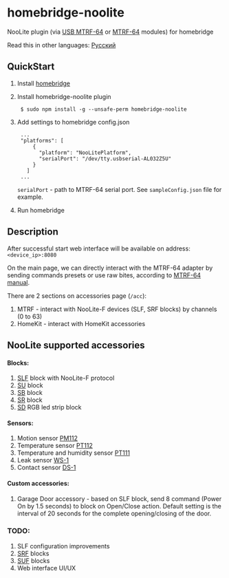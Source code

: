 # homebridge-noolite

NooLite plugin (via [USB MTRF-64](https://www.noo.com.by/mtrf-64-usb.html) or [МТRF-64](https://www.noo.com.by/mtrf-64.html) modules) for homebridge

Read this in other languages: [Русский](https://github.com/AlekseevAV/homebridge-noolite/blob/master/README.ru.md)

## QuickStart

1. Install [homebridge](https://github.com/nfarina/homebridge)
2. Install homebridge-noolite plugin 

        $ sudo npm install -g --unsafe-perm homebridge-noolite
   
3. Add settings to homebridge config.json

        ...
        "platforms": [
            {
              "platform": "NooLitePlatform",
              "serialPort": "/dev/tty.usbserial-AL032Z5U"
            }
          ]
        ...
 
    `serialPort` - path to MTRF-64 serial port. See `sampleConfig.json` file for example.

4. Run homebridge

## Description

After successful start web interface will be available on address: `<device_ip>:8080`

On the main page, we can directly interact with the MTRF-64 adapter by sending commands presets or use raw bites, 
according to [MTRF-64 manual](https://www.noo.com.by/assets/files/PDF/MTRF-64-USB.pdf).

There are 2 sections оn accessories page (`/acc`):

1. MTRF - interact with NooLite-F devices (SLF, SRF blocks) by channels (0 to 63) 
2. HomeKit - interact with HomeKit accessories 

## NooLite supported accessories

#### Blocks:
1. [SLF](https://www.noo.com.by/slf-1-300.html) block with NooLite-F protocol
2. [SU](https://www.noo.com.by/su111-200.html) block
3. [SB](https://www.noo.com.by/silovoj-blok-sb111-150.html) block
4. [SR](https://www.noo.com.by/silovoj-blok-sr211-2k0.html) block
5. [SD](https://www.noo.com.by/silovoj-blok-SD111-180.html) RGB led strip block

#### Sensors:
1. Motion sensor [PM112](https://www.noo.com.by/pm112-sensor.html)
2. Temperature sensor [PT112](https://www.noo.com.by/pt112.html)
3. Temperature and humidity sensor [PT111](https://www.noo.com.by/pt111.html)
4. Leak sensor [WS-1](https://www.noo.com.by/datchik-protechki-ws-1.html)
5. Contact sensor [DS-1](https://www.noo.com.by/datchik-otkryitiyazakryitiya-ds-1.html)

#### Custom accessories:
1. Garage Door accessory - based on SLF block, send 8 command (Power On by 1.5 seconds) to block on Open/Close action.
   Default setting is the interval of 20 seconds for the complete opening/closing of the door.

### TODO:
1. SLF configuration improvements
2. [SRF](https://www.noo.com.by/srf-10-1000.html) blocks
3. [SUF](https://www.noo.com.by/silovoj-blok-suf-1-300.html) blocks
4. Web interface UI/UX
